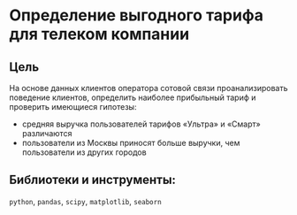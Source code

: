 # Определение выгодного тарифа для телеком компании
## Цель

На основе данных клиентов оператора сотовой связи проанализировать поведение клиентов, определить наиболее прибыльный тариф и проверить имеющиеся гипотезы:
* средняя выручка пользователей тарифов «Ультра» и «Смарт» различаются
* пользователи из Москвы приносят больше выручки, чем пользователи из других городов

## Библиотеки и инструменты:   
`python`, `pandas`, `scipy`, `matplotlib`, `seaborn`